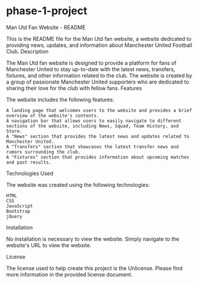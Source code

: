 # phase-1-project
Man Utd Fan Website - README

This is the README file for the Man Utd fan website, a website dedicated to providing news, updates, and information about Manchester United Football Club.
Description

The Man Utd fan website is designed to provide a platform for fans of Manchester United to stay up-to-date with the latest news, transfers, fixtures, and other information related to the club. The website is created by a group of passionate Manchester United supporters who are dedicated to sharing their love for the club with fellow fans.
Features

The website includes the following features:

    A landing page that welcomes users to the website and provides a brief overview of the website's contents.
    A navigation bar that allows users to easily navigate to different sections of the website, including News, Squad, Team History, and Store.
    A "News" section that provides the latest news and updates related to Manchester United.
    A "Transfers" section that showcases the latest transfer news and rumors surrounding the club.
    A "Fixtures" section that provides information about upcoming matches and past results.

Technologies Used

The website was created using the following technologies:

    HTML
    CSS
    JavaScript
    Bootstrap
    jQuery

Installation

No installation is necessary to view the website. Simply navigate to the website's URL to view the website.

License

The license used to help create this project is the Unlicense. Please find more information in the provided license document.